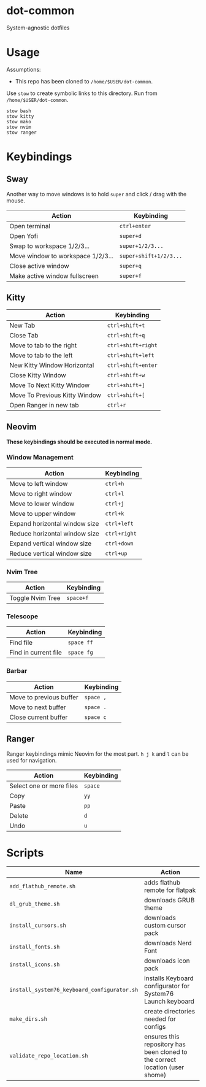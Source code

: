 # dot-common
System-agnostic dotfiles

# Usage

Assumptions:

- This repo has been cloned to `/home/$USER/dot-common`.

Use `stow` to create symbolic links to this directory. Run from `/home/$USER/dot-common`.

```
stow bash
stow kitty
stow mako
stow nvim
stow ranger
```

# Keybindings

## Sway

Another way to move windows is to hold `super` and click / drag with the mouse.

| Action                           | Keybinding             |
|----------------------------------|------------------------|
| Open terminal                    | `ctrl+enter`           |
| Open Yofi                        | `super+d`              |
| Swap to workspace 1/2/3...       | `super+1/2/3...`       |
| Move window to workspace 1/2/3...| `super+shift+1/2/3...` |
| Close active window              | `super+q`              |
| Make active window fullscreen    | `super+f`              |

## Kitty

| Action                        | Keybinding          |
|-------------------------------|---------------------|
| New Tab                       | `ctrl+shift+t`      |
| Close Tab                     | `ctrl+shift+q`      |
| Move to tab to the right      | `ctrl+shift+right`  |
| Move to tab to the left       | `ctrl+shift+left`   |
| New Kitty Window Horizontal   | `ctrl+shift+enter`  |
| Close Kitty Window            | `ctrl+shift+w`      |
| Move To Next Kitty Window     | `ctrl+shift+]`      |
| Move To Previous Kitty Window | `ctrl+shift+[`      |
| Open Ranger in new tab        | `ctrl+r`            |

## Neovim

**These keybindings should be executed in normal mode.**

### Window Management

| Action                          | Keybinding   |
|---------------------------------|--------------|
| Move to left window             | `ctrl+h`     |
| Move to right window            | `ctrl+l`     |
| Move to lower window            | `ctrl+j`     |
| Move to upper window            | `ctrl+k`     |
| Expand horizontal window size   | `ctrl+left`  |
| Reduce horizontal window size   | `ctrl+right` |
| Expand vertical window size     | `ctrl+down`  |
| Reduce vertical window size     | `ctrl+up`    |

### Nvim Tree

| Action           | Keybinding |
|------------------|------------|
| Toggle Nvim Tree | `space+f`  |

### Telescope

| Action               | Keybinding  |
|----------------------|-------------|
| Find file            | `space ff`  |
| Find in current file | `space fg`  |

### Barbar

| Action                  | Keybinding |
|-------------------------|------------|
| Move to previous buffer | `space ,`  |
| Move to next buffer     | `space .`  |
| Close current buffer    | `space c`  |

## Ranger

Ranger keybindings mimic Neovim for the most part. `h j k` and `l` can be used for navigation.

| Action                   | Keybinding |
|--------------------------|------------|
| Select one or more files | `space`    |
| Copy                     | `yy`       |
| Paste                    | `pp`       |
| Delete                   | `d`        |
| Undo                     | `u`        |

# Scripts

| Name | Action |
|-|-|
| `add_flathub_remote.sh` | adds flathub remote for flatpak
| `dl_grub_theme.sh` | downloads GRUB theme
| `install_cursors.sh` | downloads custom cursor pack
| `install_fonts.sh` | downloads Nerd Font
| `install_icons.sh` | downloads icon pack
| `install_system76_keyboard_configurator.sh` | installs Keyboard configurator for System76 Launch keyboard
| `make_dirs.sh` | create directories needed for configs
| `validate_repo_location.sh` | ensures this repository has been cloned to the correct location (user  shome)
